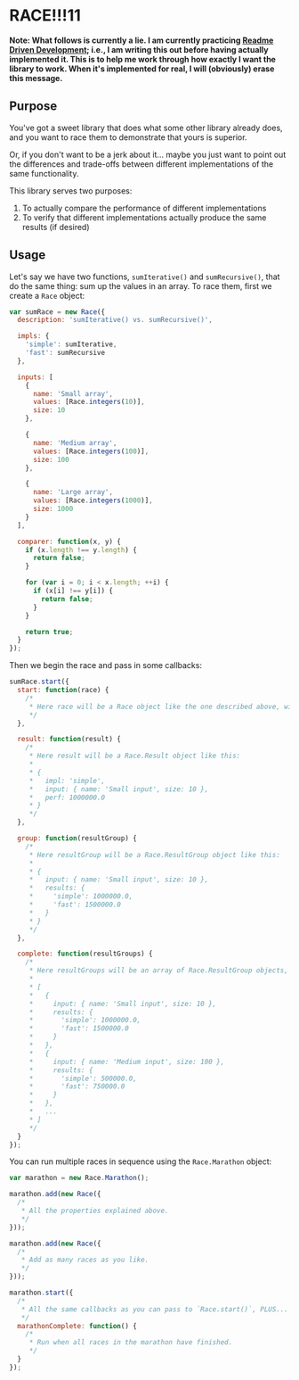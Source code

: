 RACE!!!11
=========

**Note: What follows is currently a lie. I am currently practicing [Readme Driven Development](http://tom.preston-werner.com/2010/08/23/readme-driven-development.html); i.e., I am writing this out before having actually implemented it. This is to help me work through how exactly I want the library to work. When it's implemented for real, I will (obviously) erase this message.**

Purpose
-------

You've got a sweet library that does what some other library already does, and you want to race them to demonstrate that yours is superior.

Or, if you don't want to be a jerk about it... maybe you just want to point out the differences and trade-offs between different implementations of the same functionality.

This library serves two purposes:

1. To actually compare the performance of different implementations
2. To verify that different implementations actually produce the same results (if desired)

Usage
-----

Let's say we have two functions, `sumIterative()` and `sumRecursive()`, that do the same thing: sum up the values in an array. To race them, first we create a `Race` object:

```javascript
var sumRace = new Race({
  description: 'sumIterative() vs. sumRecursive()',

  impls: {
    'simple': sumIterative,
    'fast': sumRecursive
  },

  inputs: [
    {
      name: 'Small array',
      values: [Race.integers(10)],
      size: 10
    },

    {
      name: 'Medium array',
      values: [Race.integers(100)],
      size: 100
    },

    {
      name: 'Large array',
      values: [Race.integers(1000)],
      size: 1000
    }
  ],

  comparer: function(x, y) {
    if (x.length !== y.length) {
      return false;
    }

    for (var i = 0; i < x.length; ++i) {
      if (x[i] !== y[i]) {
        return false;
      }
    }

    return true;
  }
});
```

Then we begin the race and pass in some callbacks:

```javascript
sumRace.start({
  start: function(race) {
    /*
     * Here race will be a Race object like the one described above, with description, impls, etc.
     */
  },

  result: function(result) {
    /*
     * Here result will be a Race.Result object like this:
     *
     * {
     *   impl: 'simple',
     *   input: { name: 'Small input', size: 10 },
     *   perf: 1000000.0
     * }
     */
  },

  group: function(resultGroup) {
    /*
     * Here resultGroup will be a Race.ResultGroup object like this:
     *
     * {
     *   input: { name: 'Small input', size: 10 },
     *   results: {
     *     'simple': 1000000.0,
     *     'fast': 1500000.0
     *   }
     * }
     */
  },

  complete: function(resultGroups) {
    /*
     * Here resultGroups will be an array of Race.ResultGroup objects, i.e.:
     *
     * [
     *   {
     *     input: { name: 'Small input', size: 10 },
     *     results: {
     *       'simple': 1000000.0,
     *       'fast': 1500000.0
     *     }
     *   },
     *   {
     *     input: { name: 'Medium input', size: 100 },
     *     results: {
     *       'simple': 500000.0,
     *       'fast': 750000.0
     *     }
     *   },
     *   ...
     * ]
     */
  }
});
```

You can run multiple races in sequence using the `Race.Marathon` object:

```javascript
var marathon = new Race.Marathon();

marathon.add(new Race({
  /*
   * All the properties explained above.
   */
}));

marathon.add(new Race({
  /*
   * Add as many races as you like.
   */
}));

marathon.start({
  /*
   * All the same callbacks as you can pass to `Race.start()`, PLUS...
   */
  marathonComplete: function() {
    /*
     * Run when all races in the marathon have finished.
     */
  }
});
```
